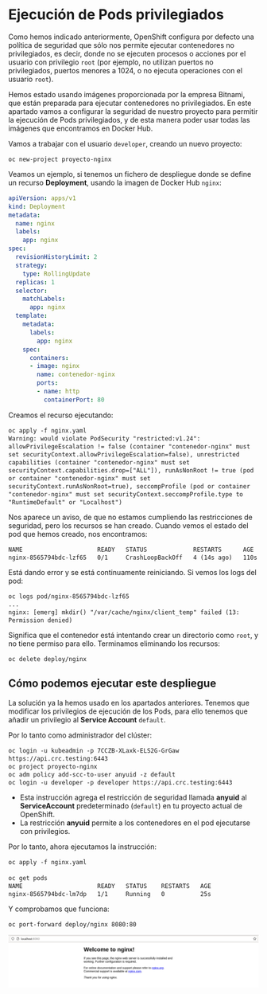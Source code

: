 # Ejecución de Pods privilegiados

Como hemos indicado anteriormente, OpenShift configura por defecto una política de seguridad que sólo nos permite ejecutar contenedores no privilegiados, es decir, donde no se ejecuten procesos o acciones por el usuario con privilegio `root` (por ejemplo, no utilizan puertos no privilegiados, puertos menores a 1024, o no ejecuta operaciones con el usuario `root`). 

Hemos estado usando imágenes proporcionada por la empresa Bitnami, que están preparada para ejecutar contenedores no privilegiados. En este apartado vamos a configurar la seguridad de nuestro proyecto para permitir la ejecución de Pods privilegiados, y de esta manera poder usar todas las imágenes que encontramos en Docker Hub.

Vamos a trabajar con el usuario `developer`, creando un nuevo proyecto:

    oc new-project proyecto-nginx

Veamos un ejemplo, si tenemos un fichero de despliegue donde se define un recurso **Deployment**, usando la imagen de Docker Hub `nginx`:

```yaml
apiVersion: apps/v1
kind: Deployment
metadata:
  name: nginx
  labels:
    app: nginx
spec:
  revisionHistoryLimit: 2
  strategy:
    type: RollingUpdate
  replicas: 1
  selector:
    matchLabels:
      app: nginx
  template:
    metadata:
      labels:
        app: nginx
    spec:
      containers:
      - image: nginx
        name: contenedor-nginx
        ports:
        - name: http
          containerPort: 80
```

Creamos el recurso ejecutando:
   
    oc apply -f nginx.yaml
    Warning: would violate PodSecurity "restricted:v1.24": allowPrivilegeEscalation != false (container "contenedor-nginx" must set securityContext.allowPrivilegeEscalation=false), unrestricted capabilities (container "contenedor-nginx" must set securityContext.capabilities.drop=["ALL"]), runAsNonRoot != true (pod or container "contenedor-nginx" must set securityContext.runAsNonRoot=true), seccompProfile (pod or container "contenedor-nginx" must set securityContext.seccompProfile.type to "RuntimeDefault" or "Localhost")


Nos aparece un aviso, de que no estamos cumpliendo las restricciones de seguridad, pero los recursos se han creado. Cuando vemos el estado del pod que hemos creado, nos encontramos:

    NAME                     READY   STATUS             RESTARTS      AGE
    nginx-8565794bdc-lzf65   0/1     CrashLoopBackOff   4 (14s ago)   110s

Está dando error y se está continuamente reiniciando. Si vemos los logs del pod:

    oc logs pod/nginx-8565794bdc-lzf65
    ...
    nginx: [emerg] mkdir() "/var/cache/nginx/client_temp" failed (13: Permission denied)

Significa que el contenedor está intentando crear un directorio como `root`, y no tiene permiso para ello. Terminamos eliminando los recursos:

    oc delete deploy/nginx

## Cómo podemos ejecutar este despliegue

La solución ya la hemos usado en los apartados anteriores. Tenemos que modificar los privilegios de ejecución de los Pods, para ello tenemos que añadir un privilegio al **Service Account** `default`.

Por lo tanto como administrador del clúster:

    oc login -u kubeadmin -p 7CCZB-XLaxk-ELS2G-GrGaw https://api.crc.testing:6443
    oc project proyecto-nginx
    oc adm policy add-scc-to-user anyuid -z default
    oc login -u developer -p developer https://api.crc.testing:6443

* Esta instrucción agrega el restricción de seguridad llamada **anyuid** al **ServiceAccount** predeterminado (`default`) en tu proyecto actual de OpenShift.
* La restricción **anyuid** permite a los contenedores en el pod ejecutarse con privilegios.

Por lo tanto, ahora ejecutamos la instrucción:

    oc apply -f nginx.yaml

    oc get pods
    NAME                     READY   STATUS    RESTARTS   AGE
    nginx-8565794bdc-lm7dp   1/1     Running   0          25s

Y comprobamos que funciona:

    oc port-forward deploy/nginx 8080:80

![nginx](img/nginx.png)